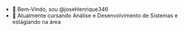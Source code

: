 - 👋 Bem-Vindo, sou @joseHenrique346
- 🌱 Atualmente cursando Análise e Desenvolvimento de Sistemas e estágiando na área

<!---
joseHenrique346/joseHenrique346 is a ✨ special ✨ repository because its `README.md` (this file) appears on your GitHub profile.
You can click the Preview link to take a look at your changes.
--->
